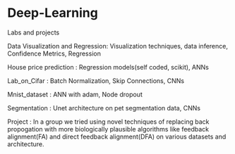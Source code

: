 # Deep-Learning
Labs and projects

Data Visualization and Regression: Visualization techniques, data inference, Confidence Metrics, Regression

House price prediction           : Regression models(self coded, scikit), ANNs

Lab_on_Cifar                     : Batch Normalization, Skip Connections, CNNs

Mnist_dataset                    : ANN with adam, Node dropout

Segmentation                     : Unet architecture on pet segmentation data, CNNs

Project                          : In a group we tried using novel techniques of replacing back propogation with more biologically plausible algorithms like feedback alignment(FA) and 
direct feedback alignment(DFA) on various datasets and architecture.

